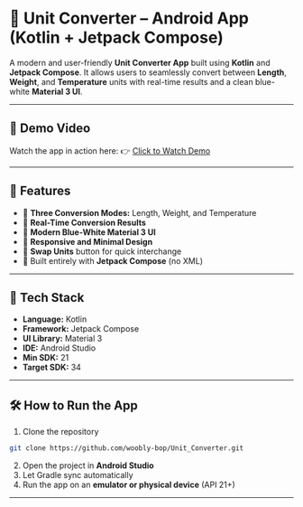 # 🧭 Unit Converter – Android App (Kotlin + Jetpack Compose)


A modern and user-friendly **Unit Converter App** built using **Kotlin** and **Jetpack Compose**.
It allows users to seamlessly convert between **Length**, **Weight**, and **Temperature** units with real-time results and a clean blue-white **Material 3 UI**.


---
## 🎥 Demo Video


Watch the app in action here:
👉 [Click to Watch Demo](https://drive.google.com/file/d/1Hkx29zyVbdngk_Jr59ubKzXwlb5yOlhT/view?usp=sharing)

---

## 🚀 Features


- 🔹 **Three Conversion Modes:** Length, Weight, and Temperature
- 🔹 **Real-Time Conversion Results**
- 🔹 **Modern Blue-White Material 3 UI**
- 🔹 **Responsive and Minimal Design**
- 🔹 **Swap Units** button for quick interchange
- 🔹 Built entirely with **Jetpack Compose** (no XML)


---


## 🧩 Tech Stack


- **Language:** Kotlin
- **Framework:** Jetpack Compose
- **UI Library:** Material 3
- **IDE:** Android Studio
- **Min SDK:** 21
- **Target SDK:** 34


---


## 🛠️ How to Run the App


1. Clone the repository
```bash
git clone https://github.com/woobly-bop/Unit_Converter.git
```
2. Open the project in **Android Studio**
3. Let Gradle sync automatically
4. Run the app on an **emulator or physical device** (API 21+)


---





